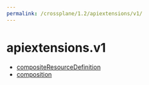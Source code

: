 ```yaml
---
permalink: /crossplane/1.2/apiextensions/v1/
---
```


# apiextensions.v1



* [compositeResourceDefinition](compositeResourceDefinition.md)
* [composition](composition.md)